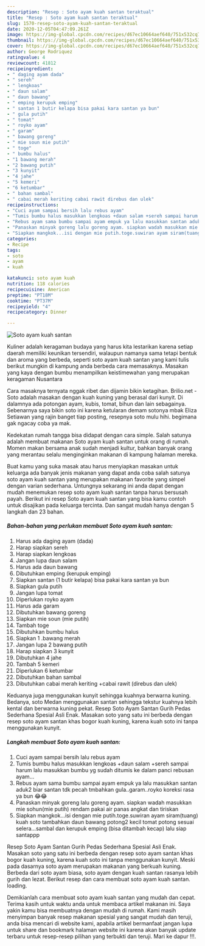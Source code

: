 ```yaml
---
description: "Resep : Soto ayam kuah santan teraktual"
title: "Resep : Soto ayam kuah santan teraktual"
slug: 1570-resep-soto-ayam-kuah-santan-teraktual
date: 2020-12-05T04:47:09.261Z
image: https://img-global.cpcdn.com/recipes/d67ec10664aef640/751x532cq70/soto-ayam-kuah-santan-foto-resep-utama.jpg
thumbnail: https://img-global.cpcdn.com/recipes/d67ec10664aef640/751x532cq70/soto-ayam-kuah-santan-foto-resep-utama.jpg
cover: https://img-global.cpcdn.com/recipes/d67ec10664aef640/751x532cq70/soto-ayam-kuah-santan-foto-resep-utama.jpg
author: George Rodriquez
ratingvalue: 4
reviewcount: 41812
recipeingredient:
- " daging ayam dada"
- " sereh"
- " lengkoas"
- " daun salam"
- " daun bawang"
- " emping kerupuk emping"
- " santan 1 butir kelapa bisa pakai kara santan ya bun"
- " gula putih"
- " tomat"
- " royko ayam"
- " garam"
- " bawang goreng"
- " mie soun mie putih"
- " toge"
- " bumbu halus"
- "1 bawang merah"
- "2 bawang putih"
- "3 kunyit"
- "4 jahe"
- "5 kemeri"
- "6 ketumbar"
- " bahan sambal"
- " cabai merah keriting cabai rawit direbus dan ulek"
recipeinstructions:
- "Cuci ayam sampai bersih lalu rebus ayam"
- "Tumis bumbu halus masukkan lengkoas +daun salam +sereh sampai harum lalu masukkan bumbu yg sudah ditumis ke dalam panci rebusan ayam..."
- "Rebus ayam sama bumbu sampai ayam empuk ya lalu masukkan santan aduk2 biar santan tdk pecah tmbahkan gula..garam..royko koreksi rasa ya bun 😂😂"
- "Panaskan minyak goreng lalu goreng ayam. siapkan wadah masukkan mie sohun(mie putih) rendam pakai air panas angkat dan tiriskan"
- "Siapkan mangkok...isi dengan mie putih.toge.suwiran ayam siram(tuang) kuah soto tambahkan daun bawang potong2 kecil tomat potong sesuai selera...sambal dan kerupuk emping (bisa ditambah kecap) lalu siap santappp"
categories:
- Recipe
tags:
- soto
- ayam
- kuah

katakunci: soto ayam kuah 
nutrition: 118 calories
recipecuisine: American
preptime: "PT18M"
cooktime: "PT37M"
recipeyield: "4"
recipecategory: Dinner

---
```



![Soto ayam kuah santan](https://img-global.cpcdn.com/recipes/d67ec10664aef640/751x532cq70/soto-ayam-kuah-santan-foto-resep-utama.jpg)

Kuliner adalah keragaman budaya yang harus kita lestarikan karena setiap daerah memiliki keunikan tersendiri, walaupun namanya sama tetapi bentuk dan aroma yang berbeda, seperti soto ayam kuah santan yang kami tulis berikut mungkin di kampung anda berbeda cara memasaknya. Masakan yang kaya dengan bumbu menampilkan keistimewahan yang merupakan keragaman Nusantara

Cara masaknya ternyata nggak ribet dan dijamin bikin ketagihan. Brilio.net - Soto adalah masakan dengan kuah kuning yang berasal dari kunyit. Di dalamnya ada potongan ayam, kubis, tomat, bihun dan lain sebagainya. Sebenarnya saya bikin soto ini karena ketularan demam sotonya mbak Eliza Setiawan yang rajin banget tiap posting, resepnya soto mulu hihi. begimana gak ngacay coba ya mak.

Kedekatan rumah tangga bisa didapat dengan cara simple. Salah satunya adalah membuat makanan Soto ayam kuah santan untuk orang di rumah. Momen makan bersama anak sudah menjadi kultur, bahkan banyak orang yang merantau selalu menginginkan makanan di kampung halaman mereka.

Buat kamu yang suka masak atau harus menyiapkan masakan untuk keluarga ada banyak jenis makanan yang dapat anda coba salah satunya soto ayam kuah santan yang merupakan makanan favorite yang simpel dengan varian sederhana. Untungnya sekarang ini anda dapat dengan mudah menemukan resep soto ayam kuah santan tanpa harus bersusah payah.
Berikut ini resep Soto ayam kuah santan yang bisa kamu contoh untuk disajikan pada keluarga tercinta. Dan sangat mudah hanya dengan 5 langkah dan 23 bahan.


<!--inarticleads1-->

##### Bahan-bahan yang perlukan membuat Soto ayam kuah santan:

1. Harus ada  daging ayam (dada)
1. Harap siapkan  sereh
1. Harap siapkan  lengkoas
1. Jangan lupa  daun salam
1. Harus ada  daun bawang
1. Dibutuhkan  emping (kerupuk emping)
1. Siapkan  santan (1 butir kelapa) bisa pakai kara santan ya bun
1. Siapkan  gula putih
1. Jangan lupa  tomat
1. Diperlukan  royko ayam
1. Harus ada  garam
1. Dibutuhkan  bawang goreng
1. Siapkan  mie soun (mie putih)
1. Tambah  toge
1. Dibutuhkan  bumbu halus
1. Siapkan 1 .bawang merah
1. Jangan lupa 2 bawang putih
1. Harap siapkan 3 kunyit
1. Dibutuhkan 4 jahe
1. Tambah 5 kemeri
1. Diperlukan 6 ketumbar
1. Dibutuhkan  bahan sambal
1. Dibutuhkan  cabai merah keriting +cabai rawit (direbus dan ulek)


Keduanya juga menggunakan kunyit sehingga kuahnya berwarna kuning. Bedanya, soto Medan menggunakan santan sehingga tekstur kuahnya lebih kental dan berwarna kuning pekat. Resep Soto Ayam Santan Gurih Pedas Sederhana Spesial Asli Enak. Masakan soto yang satu ini berbeda dengan resep soto ayam santan khas bogor kuah kuning, karena kuah soto ini tanpa menggunakan kunyit. 

<!--inarticleads2-->

##### Langkah membuat  Soto ayam kuah santan:

1. Cuci ayam sampai bersih lalu rebus ayam
1. Tumis bumbu halus masukkan lengkoas +daun salam +sereh sampai harum lalu masukkan bumbu yg sudah ditumis ke dalam panci rebusan ayam...
1. Rebus ayam sama bumbu sampai ayam empuk ya lalu masukkan santan aduk2 biar santan tdk pecah tmbahkan gula..garam..royko koreksi rasa ya bun 😂😂
1. Panaskan minyak goreng lalu goreng ayam. siapkan wadah masukkan mie sohun(mie putih) rendam pakai air panas angkat dan tiriskan
1. Siapkan mangkok...isi dengan mie putih.toge.suwiran ayam siram(tuang) kuah soto tambahkan daun bawang potong2 kecil tomat potong sesuai selera...sambal dan kerupuk emping (bisa ditambah kecap) lalu siap santappp


Resep Soto Ayam Santan Gurih Pedas Sederhana Spesial Asli Enak. Masakan soto yang satu ini berbeda dengan resep soto ayam santan khas bogor kuah kuning, karena kuah soto ini tanpa menggunakan kunyit. Meski pada dasarnya soto ayam merupakan makanan yang berkuah kuning. Berbeda dari soto ayam biasa, soto ayam dengan kuah santan rasanya lebih gurih dan lezat. Berikut resep dan cara membuat soto ayam kuah santan. loading. 

Demikianlah cara membuat soto ayam kuah santan yang mudah dan cepat. Terima kasih untuk waktu anda untuk membaca artikel makanan ini. Saya yakin kamu bisa membuatnya dengan mudah di rumah. Kami masih menyimpan banyak resep makanan spesial yang sangat mudah dan teruji, anda bisa mencari di website kami, apabila artikel bermanfaat jangan lupa untuk share dan bookmark halaman website ini karena akan banyak update terbaru untuk resep-resep pilihan yang terbukti dan teruji. Mari ke dapur !!!. 
